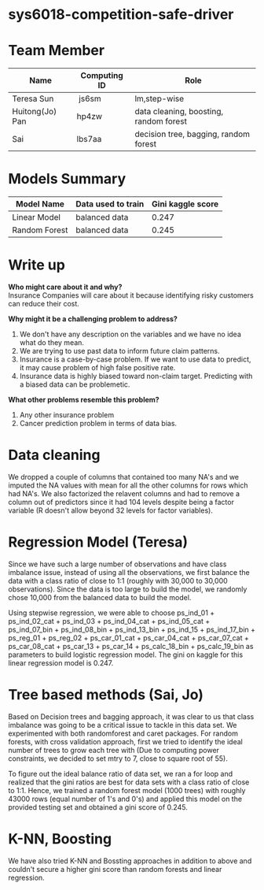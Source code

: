 # sys6018-competition-safe-driver

# Team Member
|    Name         | Computing ID  |    Role       |
| -------------   | ------------- | ------------- |
| Teresa Sun      |  js6sm        | lm,step-wise            | 
| Huitong(Jo) Pan |  hp4zw        | data cleaning, boosting, random forest| 
| Sai             |  lbs7aa       | decision tree, bagging, random forest | 

# Models Summary
|    Model Name   | Data used to train   | Gini kaggle score  |
| -------------   | -------------------  |------------------- |
| Linear Model    |  balanced data       |    0.247           | 
| Random Forest   |  balanced data       |    0.245           | 

# Write up
**Who might care about it and why?**       
Insurance Companies will care about it because identifying risky customers can reduce their cost.

**Why might it be a challenging problem to address?**          
1) We don't have any description on the variables and we have no idea what do they mean.
2) We are trying to use past data to inform future claim patterns. 
3) Insurance is a case-by-case problem. If we want to use data to predict, it may cause problem of high false positive rate.
4) Insurance data is highly biased toward non-claim target. Predicting with a biased data can be problemetic.

**What other problems resemble this problem?**       
1) Any other insurance problem      
2) Cancer prediction problem in terms of data bias. 

# Data cleaning 
We dropped a couple of columns that contained too many NA's and we imputed the NA values with mean for all the other columns for rows which had NA's. We also factorized the relavent columns and had to remove a column out of predictors since it had 104 levels despite being a factor variable (R doesn't allow beyond 32 levels for factor variables).

# Regression Model (Teresa)
Since we have such a large number of observations and have class imbalance issue, instead of using all the observations, we
first balance the data with a class ratio of close to 1:1 (roughly with 30,000 to 30,000 observations). Since the data is too large to build the model, we randomly chose 10,000 from the balanced data to build the model.

Using stepwise regression, we were able to choose ps_ind_01 + ps_ind_02_cat + ps_ind_03 + ps_ind_04_cat + ps_ind_05_cat + ps_ind_07_bin + ps_ind_08_bin + ps_ind_13_bin + ps_ind_15 + ps_ind_17_bin + ps_reg_01 + ps_reg_02 + ps_car_01_cat + ps_car_04_cat + ps_car_07_cat + ps_car_08_cat + ps_car_13 + ps_car_14 + ps_calc_18_bin + ps_calc_19_bin as parameters to build logistic regression model. The gini on kaggle for this linear regression model is 0.247.

# Tree based methods (Sai, Jo)

Based on Decision trees and bagging approach, it was clear to us that class imbalance was going to be a critical issue to tackle in this data set. We experimented with both randomforest and caret packages. For random forests, with cross validation approach, first we tried to identify the ideal number of trees to grow each tree with (Due to computing power constraints, we decided to set mtry to 7, close to square root of 55).

To figure out the ideal balance ratio of data set, we ran a for loop and realized that the gini ratios are best for data sets with a class ratio of close to 1:1. Hence, we trained a random forest model (1000 trees) with roughly 43000 rows (equal number of 1's and 0's) and applied this model on the provided testing set and obtained a gini score of 0.245.

# K-NN, Boosting

We have also tried K-NN and Bossting approaches in addition to above and couldn't secure a higher gini score than random forests and linear regression.
